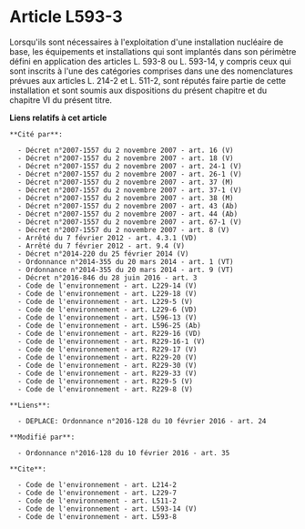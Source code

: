 # Article L593-3

Lorsqu'ils sont nécessaires à l'exploitation d'une installation nucléaire de base, les équipements et installations qui sont
implantés dans son périmètre défini en application des articles L. 593-8 ou L. 593-14, y compris ceux qui sont inscrits à
l'une des catégories comprises dans une des nomenclatures prévues aux articles L. 214-2 et L. 511-2, sont réputés faire
partie de cette installation et sont soumis aux dispositions du présent chapitre et du chapitre VI du présent titre.

**Liens relatifs à cet article**

	**Cité par**:

	  - Décret n°2007-1557 du 2 novembre 2007 - art. 16 (V)
	  - Décret n°2007-1557 du 2 novembre 2007 - art. 18 (V)
	  - Décret n°2007-1557 du 2 novembre 2007 - art. 24-1 (V)
	  - Décret n°2007-1557 du 2 novembre 2007 - art. 26-1 (V)
	  - Décret n°2007-1557 du 2 novembre 2007 - art. 37 (M)
	  - Décret n°2007-1557 du 2 novembre 2007 - art. 37-1 (V)
	  - Décret n°2007-1557 du 2 novembre 2007 - art. 38 (M)
	  - Décret n°2007-1557 du 2 novembre 2007 - art. 43 (Ab)
	  - Décret n°2007-1557 du 2 novembre 2007 - art. 44 (Ab)
	  - Décret n°2007-1557 du 2 novembre 2007 - art. 67-1 (V)
	  - Décret n°2007-1557 du 2 novembre 2007 - art. 8 (V)
	  - Arrêté du 7 février 2012 - art. 4.3.1 (VD)
	  - Arrêté du 7 février 2012 - art. 9.4 (V)
	  - Décret n°2014-220 du 25 février 2014 (V)
	  - Ordonnance n°2014-355 du 20 mars 2014 - art. 1 (VT)
	  - Ordonnance n°2014-355 du 20 mars 2014 - art. 9 (VT)
	  - Décret n°2016-846 du 28 juin 2016 - art. 3
	  - Code de l'environnement - art. L229-14 (V)
	  - Code de l'environnement - art. L229-18 (V)
	  - Code de l'environnement - art. L229-5 (V)
	  - Code de l'environnement - art. L229-6 (VD)
	  - Code de l'environnement - art. L596-13 (V)
	  - Code de l'environnement - art. L596-25 (Ab)
	  - Code de l'environnement - art. R229-16 (VD)
	  - Code de l'environnement - art. R229-16-1 (V)
	  - Code de l'environnement - art. R229-17 (V)
	  - Code de l'environnement - art. R229-20 (V)
	  - Code de l'environnement - art. R229-30 (V)
	  - Code de l'environnement - art. R229-33 (V)
	  - Code de l'environnement - art. R229-5 (V)
	  - Code de l'environnement - art. R229-8 (V)

	**Liens**:

	  - DEPLACE: Ordonnance n°2016-128 du 10 février 2016 - art. 24

	**Modifié par**:

	  - Ordonnance n°2016-128 du 10 février 2016 - art. 35

	**Cite**:

	  - Code de l'environnement - art. L214-2
	  - Code de l'environnement - art. L229-7
	  - Code de l'environnement - art. L511-2
	  - Code de l'environnement - art. L593-14 (V)
	  - Code de l'environnement - art. L593-8
